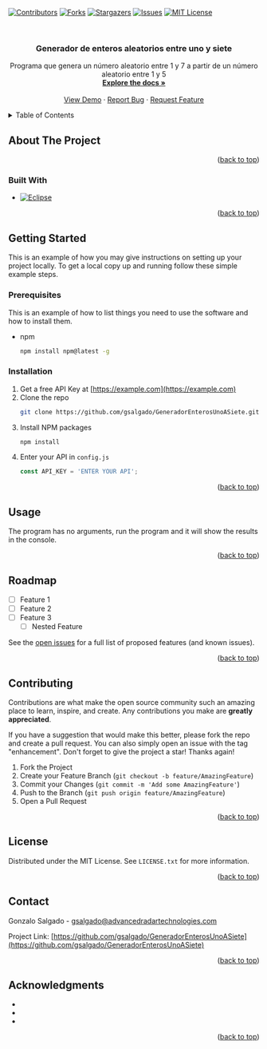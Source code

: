 <div id="top"></div>

<!-- PROJECT SHIELDS -->
<!--
*** I'm using markdown "reference style" links for readability.
*** Reference links are enclosed in brackets [ ] instead of parentheses ( ).
*** See the bottom of this document for the declaration of the reference variables
*** for contributors-url, forks-url, etc. This is an optional, concise syntax you may use.
*** https://www.markdownguide.org/basic-syntax/#reference-style-links
-->
[![Contributors][contributors-shield]][contributors-url]
[![Forks][forks-shield]][forks-url]
[![Stargazers][stars-shield]][stars-url]
[![Issues][issues-shield]][issues-url]
[![MIT License][license-shield]][license-url]



<!-- PROJECT LOGO -->
<br />
<div align="center">
 
<h3 align="center">Generador de enteros aleatorios entre uno y siete</h3>

  <p align="center">
    Programa que genera un número aleatorio entre 1 y 7 a partir de un número aleatorio entre 1 y 5
    <br />
    <a href="https://github.com/gsalgado/GeneradorEnterosUnoASiete"><strong>Explore the docs »</strong></a>
    <br />
    <br />
    <a href="https://github.com/gsalgado/GeneradorEnterosUnoASiete">View Demo</a>
    ·
    <a href="https://github.com/gsalgado/GeneradorEnterosUnoASiete/issues">Report Bug</a>
    ·
    <a href="https://github.com/gsalgado/GeneradorEnterosUnoASiete/issues">Request Feature</a>
  </p>
</div>



<!-- TABLE OF CONTENTS -->
<details>
  <summary>Table of Contents</summary>
  <ol>
    <li>
      <a href="#about-the-project">About The Project</a>
      <ul>
        <li><a href="#built-with">Built With</a></li>
      </ul>
    </li>
    <li>
      <a href="#getting-started">Getting Started</a>
      <ul>
        <li><a href="#prerequisites">Prerequisites</a></li>
        <li><a href="#installation">Installation</a></li>
      </ul>
    </li>
    <li><a href="#usage">Usage</a></li>
    <li><a href="#roadmap">Roadmap</a></li>
    <li><a href="#contributing">Contributing</a></li>
    <li><a href="#license">License</a></li>
    <li><a href="#contact">Contact</a></li>
    <li><a href="#acknowledgments">Acknowledgments</a></li>
  </ol>
</details>



<!-- ABOUT THE PROJECT -->
## About The Project
<p align="right">(<a href="#top">back to top</a>)</p>

### Built With

* [![Eclipse][Eclipse.js]][Eclipse-url]

<p align="right">(<a href="#top">back to top</a>)</p>



<!-- GETTING STARTED -->
## Getting Started

This is an example of how you may give instructions on setting up your project locally.
To get a local copy up and running follow these simple example steps.

### Prerequisites

This is an example of how to list things you need to use the software and how to install them.
* npm
  ```sh
  npm install npm@latest -g
  ```

### Installation

1. Get a free API Key at [https://example.com](https://example.com)
2. Clone the repo
   ```sh
   git clone https://github.com/gsalgado/GeneradorEnterosUnoASiete.git
   ```
3. Install NPM packages
   ```sh
   npm install
   ```
4. Enter your API in `config.js`
   ```js
   const API_KEY = 'ENTER YOUR API';
   ```

<p align="right">(<a href="#top">back to top</a>)</p>



<!-- USAGE EXAMPLES -->
## Usage

The program has no arguments, run the program and it will show the results in the console.

<p align="right">(<a href="#top">back to top</a>)</p>



<!-- ROADMAP -->
## Roadmap

- [ ] Feature 1
- [ ] Feature 2
- [ ] Feature 3
    - [ ] Nested Feature

See the [open issues](https://github.com/gsalgado/GeneradorEnterosUnoASiete/issues) for a full list of proposed features (and known issues).

<p align="right">(<a href="#top">back to top</a>)</p>



<!-- CONTRIBUTING -->
## Contributing

Contributions are what make the open source community such an amazing place to learn, inspire, and create. Any contributions you make are **greatly appreciated**.

If you have a suggestion that would make this better, please fork the repo and create a pull request. You can also simply open an issue with the tag "enhancement".
Don't forget to give the project a star! Thanks again!

1. Fork the Project
2. Create your Feature Branch (`git checkout -b feature/AmazingFeature`)
3. Commit your Changes (`git commit -m 'Add some AmazingFeature'`)
4. Push to the Branch (`git push origin feature/AmazingFeature`)
5. Open a Pull Request

<p align="right">(<a href="#top">back to top</a>)</p>



<!-- LICENSE -->
## License

Distributed under the MIT License. See `LICENSE.txt` for more information.

<p align="right">(<a href="#top">back to top</a>)</p>



<!-- CONTACT -->
## Contact

Gonzalo Salgado -  gsalgado@advancedradartechnologies.com

Project Link: [https://github.com/gsalgado/GeneradorEnterosUnoASiete](https://github.com/gsalgado/GeneradorEnterosUnoASiete)

<p align="right">(<a href="#top">back to top</a>)</p>



<!-- ACKNOWLEDGMENTS -->
## Acknowledgments

* []()
* []()
* []()

<p align="right">(<a href="#top">back to top</a>)</p>



<!-- MARKDOWN LINKS & IMAGES -->
<!-- https://www.markdownguide.org/basic-syntax/#reference-style-links -->
[contributors-shield]: https://img.shields.io/github/contributors/gsalgado/GeneradorEnterosUnoASiete.svg?style=for-the-badge
[contributors-url]: https://github.com/gsalgado/GeneradorEnterosUnoASiete/graphs/contributors
[forks-shield]: https://img.shields.io/github/forks/gsalgado/GeneradorEnterosUnoASiete.svg?style=for-the-badge
[forks-url]: https://github.com/gsalgado/GeneradorEnterosUnoASiete/network/members
[stars-shield]: https://img.shields.io/github/stars/gsalgado/GeneradorEnterosUnoASiete.svg?style=for-the-badge
[stars-url]: https://github.com/gsalgado/GeneradorEnterosUnoASiete/stargazers
[issues-shield]: https://img.shields.io/github/issues/gsalgado/GeneradorEnterosUnoASiete.svg?style=for-the-badge
[issues-url]: https://github.com/gsalgado/GeneradorEnterosUnoASiete/issues
[license-shield]: https://img.shields.io/github/license/gsalgado/GeneradorEnterosUnoASiete.svg?style=for-the-badge
[license-url]: https://github.com/gsalgado/GeneradorEnterosUnoASiete/blob/master/LICENSE.txt
[product-screenshot]: images/screenshot.png
[Eclipse.js]: [https://img.shields.io/badge/next.js-000000?style=for-the-badge&logo=nextdotjs&logoColor=white](https://i1.wp.com/keyholesoftware.com/wp-content/uploads/eclipse-IDE.png?fit=700%2C400&ssl=1)
[Eclipse-url]: https://eclipse.org/
